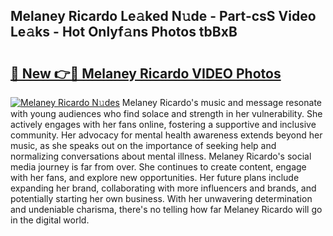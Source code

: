 ## Melaney Ricardo Le𝚊ked N𝚞de - Part-csS Video Le𝚊ks - Hot Onlyf𝚊ns Photos tbBxB

# <h2><a href="http://ab61833.deff.icu/?id=Melaney+Ricardo">🔗 New 👉🔴 Melaney Ricardo VIDEO Photos</a></h2>

[![Melaney Ricardo N𝚞des](https://i.imgur.com/rIISA9y.gif)](http://ab61833.deff.icu/?id=Melaney+Ricardo)
Melaney Ricardo's music and message resonate with young audiences who find solace and strength in her vulnerability. She actively engages with her fans online, fostering a supportive and inclusive community. Her advocacy for mental health awareness extends beyond her music, as she speaks out on the importance of seeking help and normalizing conversations about mental illness. Melaney Ricardo's social media journey is far from over. She continues to create content, engage with her fans, and explore new opportunities. Her future plans include expanding her brand, collaborating with more influencers and brands, and potentially starting her own business. With her unwavering determination and undeniable charisma, there's no telling how far Melaney Ricardo will go in the digital world.
